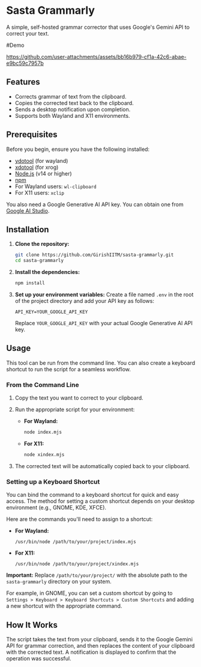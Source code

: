 # Sasta Grammarly

A simple, self-hosted grammar corrector that uses Google's Gemini API to correct your text.

#Demo 


https://github.com/user-attachments/assets/bb16b979-cf1a-42c6-abae-e9bc59c7957b



## Features

- Corrects grammar of text from the clipboard.
- Copies the corrected text back to the clipboard.
- Sends a desktop notification upon completion.
- Supports both Wayland and X11 environments.

## Prerequisites

Before you begin, ensure you have the following installed:

- [ydotool](https://github.com/ReimuNotMoe/ydotool) (for wayland)
- [xdotool](https://github.com/jordansissel/xdotool) (for xrog)
- [Node.js](https://nodejs.org/) (v14 or higher)
- [npm](https://www.npmjs.com/)
- For Wayland users: `wl-clipboard`
- For X11 users: `xclip`

You also need a Google Generative AI API key. You can obtain one from [Google AI Studio](https://aistudio.google.com/).

## Installation

1.  **Clone the repository:**
    ```bash
    git clone https://github.com/GirishIITM/sasta-grammarly.git
    cd sasta-grammarly
    ```

2.  **Install the dependencies:**
    ```bash
    npm install
    ```

3.  **Set up your environment variables:**
    Create a file named `.env` in the root of the project directory and add your API key as follows:
    ```
    API_KEY=YOUR_GOOGLE_API_KEY
    ```
    Replace `YOUR_GOOGLE_API_KEY` with your actual Google Generative AI API key.

## Usage

This tool can be run from the command line. You can also create a keyboard shortcut to run the script for a seamless workflow.

### From the Command Line

1.  Copy the text you want to correct to your clipboard.
2.  Run the appropriate script for your environment:

    -   **For Wayland:**
        ```bash
        node index.mjs
        ```

    -   **For X11:**
        ```bash
        node xindex.mjs
        ```

3.  The corrected text will be automatically copied back to your clipboard.

### Setting up a Keyboard Shortcut

You can bind the command to a keyboard shortcut for quick and easy access. The method for setting a custom shortcut depends on your desktop environment (e.g., GNOME, KDE, XFCE).

Here are the commands you'll need to assign to a shortcut:

-   **For Wayland:**
    ```
    /usr/bin/node /path/to/your/project/index.mjs
    ```

-   **For X11:**
    ```
    /usr/bin/node /path/to/your/project/xindex.mjs
    ```

**Important:** Replace `/path/to/your/project/` with the absolute path to the `sasta-grammarly` directory on your system.

For example, in GNOME, you can set a custom shortcut by going to `Settings > Keyboard > Keyboard Shortcuts > Custom Shortcuts` and adding a new shortcut with the appropriate command.

## How It Works

The script takes the text from your clipboard, sends it to the Google Gemini API for grammar correction, and then replaces the content of your clipboard with the corrected text. A notification is displayed to confirm that the operation was successful.
